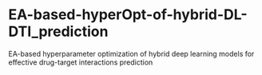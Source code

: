 # EA-based-hyperOpt-of-hybrid-DL-DTI_prediction
EA-based hyperparameter optimization of hybrid deep learning models for effective drug-target interactions prediction
